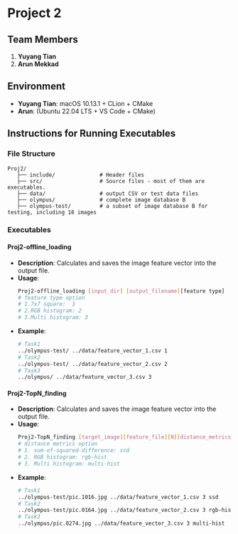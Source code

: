 # Project 2

## Team Members
1. **Yuyang Tian**
2. **Arun Mekkad**

## Environment
- **Yuyang Tian**: macOS 10.13.1 + CLion + CMake
- **Arun**: (Ubuntu 22.04 LTS + VS Code + CMake)

## Instructions for Running Executables

### File Structure
  ```
  Proj2/
     ├── include/              # Header files
     ├── src/                  # Source files - most of them are executables.
     ├── data/                 # output CSV or test data files
     ├── olympus/              # complete image database B
     ├── olympus-test/         # a subset of image database B for testing, including 18 images
  ```



### Executables
#### **Proj2-offline_loading**

- **Description**: Calculates and saves the image feature vector into the output file.
- **Usage**:
  ```bash
  Proj2-offline_loading [input_dir] [output_filename][feature type]
  # feature type option
  # 1.7x7 square:  1
  # 2.RGB histogram: 2
  # 3.Multi histogram: 3
  ```
- **Example**:
  ```bash
  # Task1
  ../olympus-test/ ../data/feature_vector_1.csv 1
  # Task2
  ../olympus-test/ ../data/feature_vector_2.csv 2
  # Task3
  ../olympus/ ../data/feature_vector_3.csv 3
#### **Proj2-TopN_finding**

- **Description**: Calculates and saves the image feature vector into the output file.
- **Usage**:
  ```bash
  Proj2-TopN_finding [target_image][feature_file][N][distance_metrics]
  # distance metrics option
  # 1. sum-of-squared-difference: ssd
  # 2. RGB histogram: rgb-hist
  # 3. Multi histogram: multi-hist
  ```
- **Example**:
  ```bash
  # Task1
  ../olympus-test/pic.1016.jpg ../data/feature_vector_1.csv 3 ssd
  # Task2
  ../olympus-test/pic.0164.jpg ../data/feature_vector_2.csv 3 rgb-hist
  # Task3
  ../olympus/pic.0274.jpg ../data/feature_vector_3.csv 3 multi-hist

 